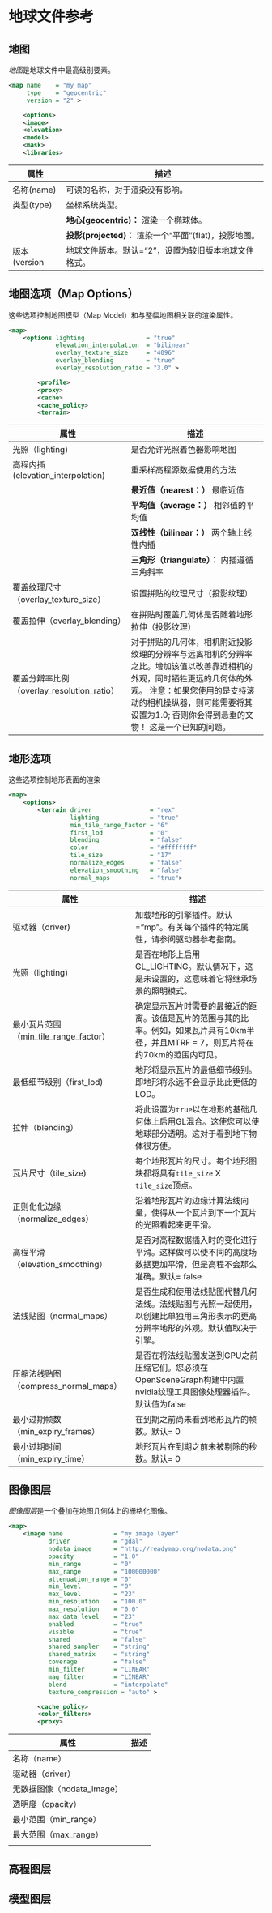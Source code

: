 # 地球文件参考
## 地图
*地图*是地球文件中最高级别要素。
```XML
<map name    = "my map"
     type    = "geocentric"
     version = "2" >

    <options>
    <image>
    <elevation>
    <model>
    <mask>
    <libraries>
```
|属性|描述|
|----|-----|
|名称(name)|可读的名称，对于渲染没有影响。|
|类型(type)|坐标系统类型。|
||**地心(geocentric)：** 渲染一个椭球体。|
||**投影(projected)：** 渲染一个“平面”(flat)，投影地图。|
|版本(version|地球文件版本。默认=“2”，设置为较旧版本地球文件格式。|
## 地图选项（Map Options）
这些选项控制地图模型（Map Model）和与整幅地图相关联的渲染属性。
```xml
<map>
    <options lighting                 = "true"
             elevation_interpolation  = "bilinear"
             overlay_texture_size     = "4096"
             overlay_blending         = "true"
             overlay_resolution_ratio = "3.0" >

        <profile>
        <proxy>
        <cache>
        <cache_policy>
        <terrain>
```
|属性|描述|
|---|----|
|光照（lighting)|是否允许光照着色器影响地图|
|高程内插(elevation_interpolation)|重采样高程源数据使用的方法|
||**最近值（nearest：）** 最临近值|
||**平均值（average：）** 相邻值的平均值|
||**双线性（bilinear：）** 两个轴上线性内插|
||**三角形（triangulate）：** 内插遵循三角斜率|
|覆盖纹理尺寸（overlay_texture_size）|设置拼贴的纹理尺寸（投影纹理）|
|覆盖拉伸（overlay_blending）|在拼贴时覆盖几何体是否随着地形拉伸（投影纹理）|
|覆盖分辨率比例（overlay_resolution_ratio）|对于拼贴的几何体，相机附近投影纹理的分辨率与远离相机的分辨率之比。增加该值以改善靠近相机的外观，同时牺牲更远的几何体的外观。 注意：如果您使用的是支持滚动的相机操纵器，则可能需要将其设置为1.0; 否则你会得到悬垂的文物！ 这是一个已知的问题。|
## 地形选项
这些选项控制地形表面的渲染
```XML
<map>
    <options>
        <terrain driver                = "rex"
                 lighting              = "true"
                 min_tile_range_factor = "6"
                 first_lod             = "0"
                 blending              = "false"
                 color                 = "#ffffffff"
                 tile_size             = "17"
                 normalize_edges       = "false"
                 elevation_smoothing   = "false"
                 normal_maps           = "true">
```
|属性|描述|
|---|----|
|驱动器（driver)|加载地形的引擎插件。默认=“mp”。有关每个插件的特定属性，请参阅驱动器参考指南。|
|光照（lighting)|是否在地形上启用GL_LIGHTING。默认情况下，这是未设置的，这意味着它将继承场景的照明模式。|
|最小瓦片范围（min_tile_range_factor）|确定显示瓦片时需要的最接近的距离。该值是瓦片的范围与其的比率。例如，如果瓦片具有10km半径，并且MTRF = 7，则瓦片将在约70km的范围内可见。|
|最低细节级别（first_lod)|地形将显示瓦片的最低细节级别。即地形将永远不会显示比此更低的LOD。|
|拉伸（blending）|将此设置为`true`以在地形的基础几何体上启用GL混合。这使您可以使地球部分透明。这对于看到地下物体很方便。|
|瓦片尺寸（tile_size)|每个地形瓦片的尺寸。每个地形图块都将具有`tile_size` X `tile_size`顶点。|
|正则化化边缘（normalize_edges）|沿着地形瓦片的边缘计算法线向量，使得从一个瓦片到下一个瓦片的光照看起来更平滑。|
|高程平滑（elevation_smoothing）|是否对高程数据插入时的变化进行平滑。这样做可以使不同的高度场数据更加平滑，但是高程不会那么准确。默认= false|
|法线贴图（normal_maps）|是否生成和使用法线贴图代替几何法线。法线贴图与光照一起使用，以创建比单独用三角形表示的更高分辨率地形的外观。默认值取决于引擎。|
|压缩法线贴图（compress_normal_maps）|是否在将法线贴图发送到GPU之前压缩它们。您必须在OpenSceneGraph构建中内置nvidia纹理工具图像处理器插件。默认值为false|
|最小过期帧数（min_expiry_frames）|在到期之前尚未看到地形瓦片的帧数。默认= 0|
|最小过期时间（min_expiry_time）|地形瓦片在到期之前未被剔除的秒数。默认= 0|
## 图像图层
*图像图层*是一个叠加在地图几何体上的栅格化图像。
```XML
<map>
    <image name              = "my image layer"
           driver            = "gdal"
           nodata_image      = "http://readymap.org/nodata.png"
           opacity           = "1.0"
           min_range         = "0"
           max_range         = "100000000"
           attenuation_range = "0"
           min_level         = "0"
           max_level         = "23"
           min_resolution    = "100.0"
           max_resolution    = "0.0"
           max_data_level    = "23"
           enabled           = "true"
           visible           = "true"
           shared            = "false"
           shared_sampler    = "string"
           shared_matrix     = "string"
           coverage          = "false"
           min_filter        = "LINEAR"
           mag_filter        = "LINEAR"
           blend             = "interpolate"
           texture_compression = "auto" >

        <cache_policy>
        <color_filters>
        <proxy>
```
|属性|描述|
|---|----|
|名称（name）||
|驱动器（driver）||
|无数据图像（nodata_image）||
|透明度（opacity）||
|最小范围（min_range）||
|最大范围（max_range）||
|||
## 高程图层



## 模型图层



